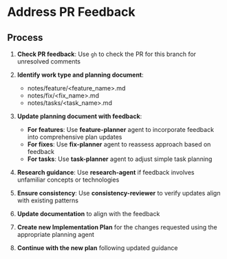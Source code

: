 # Address PR Feedback

## Process

1. **Check PR feedback**: Use `gh` to check the PR for this branch for
   unresolved comments

2. **Identify work type and planning document**:

   - notes/feature/<feature_name>.md
   - notes/fix/<fix_name>.md
   - notes/tasks/<task_name>.md

3. **Update planning document with feedback**:

   - **For features**: Use **feature-planner** agent to incorporate feedback
     into comprehensive plan updates
   - **For fixes**: Use **fix-planner** agent to reassess approach based on
     feedback
   - **For tasks**: Use **task-planner** agent to adjust simple task planning

4. **Research guidance**: Use **research-agent** if feedback involves unfamiliar
   concepts or technologies

5. **Ensure consistency**: Use **consistency-reviewer** to verify updates align
   with existing patterns

6. **Update documentation** to align with the feedback

7. **Create new Implementation Plan** for the changes requested using the
   appropriate planning agent

8. **Continue with the new plan** following updated guidance
